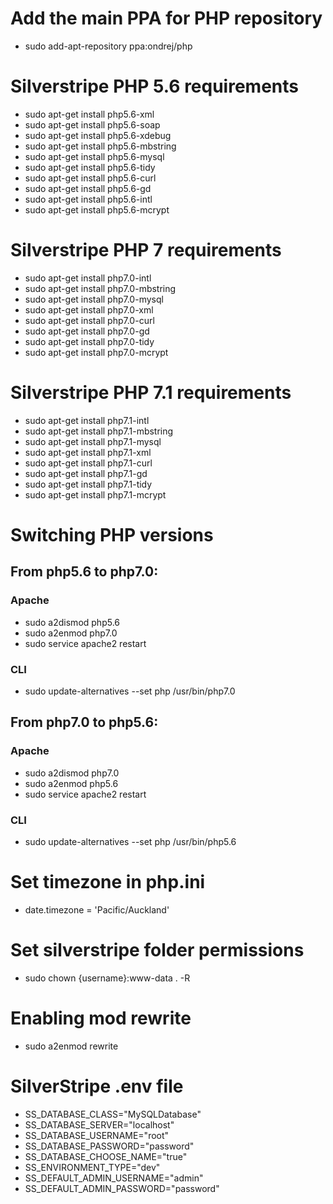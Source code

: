 # Add the main PPA for PHP repository
- sudo add-apt-repository ppa:ondrej/php

# Silverstripe PHP 5.6 requirements

- sudo apt-get install php5.6-xml
- sudo apt-get install php5.6-soap
- sudo apt-get install php5.6-xdebug
- sudo apt-get install php5.6-mbstring
- sudo apt-get install php5.6-mysql
- sudo apt-get install php5.6-tidy
- sudo apt-get install php5.6-curl
- sudo apt-get install php5.6-gd
- sudo apt-get install php5.6-intl
- sudo apt-get install php5.6-mcrypt

# Silverstripe PHP 7 requirements

- sudo apt-get install php7.0-intl
- sudo apt-get install php7.0-mbstring
- sudo apt-get install php7.0-mysql
- sudo apt-get install php7.0-xml
- sudo apt-get install php7.0-curl
- sudo apt-get install php7.0-gd
- sudo apt-get install php7.0-tidy
- sudo apt-get install php7.0-mcrypt

# Silverstripe PHP 7.1 requirements

- sudo apt-get install php7.1-intl
- sudo apt-get install php7.1-mbstring
- sudo apt-get install php7.1-mysql
- sudo apt-get install php7.1-xml
- sudo apt-get install php7.1-curl
- sudo apt-get install php7.1-gd
- sudo apt-get install php7.1-tidy
- sudo apt-get install php7.1-mcrypt

# Switching PHP versions

## From php5.6 to php7.0:

### Apache
- sudo a2dismod php5.6
- sudo a2enmod php7.0
- sudo service apache2 restart
### CLI
- sudo update-alternatives --set php /usr/bin/php7.0

## From php7.0 to php5.6:

### Apache
- sudo a2dismod php7.0
- sudo a2enmod php5.6
- sudo service apache2 restart
### CLI
- sudo update-alternatives --set php /usr/bin/php5.6

# Set timezone in php.ini
- date.timezone = 'Pacific/Auckland'

# Set silverstripe folder permissions
- sudo chown {username}:www-data . -R

# Enabling mod rewrite
- sudo a2enmod rewrite

# SilverStripe .env file
- SS_DATABASE_CLASS="MySQLDatabase"
- SS_DATABASE_SERVER="localhost"
- SS_DATABASE_USERNAME="root"
- SS_DATABASE_PASSWORD="password"
- SS_DATABASE_CHOOSE_NAME="true"
- SS_ENVIRONMENT_TYPE="dev"
- SS_DEFAULT_ADMIN_USERNAME="admin"
- SS_DEFAULT_ADMIN_PASSWORD="password"
